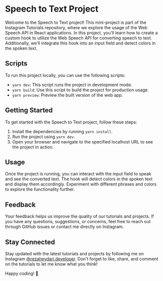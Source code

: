 # Speech to Text Project

Welcome to the Speech to Text project! This mini-project is part of the Instagram Tutorials repository, where we explore the usage of the Web Speech API in React applications. In this project, you'll learn how to create a custom hook to utilize the Web Speech API for converting speech to text. Additionally, we'll integrate this hook into an input field and detect colors in the spoken text.

## Scripts

To run this project locally, you can use the following scripts:

- `yarn dev`: This script runs the project in development mode.
- `yarn build`: Use this script to build the project for production usage.
- `yarn preview`: Preview the built version of the web app.

## Getting Started

To get started with the Speech to Text project, follow these steps:

1. Install the dependencies by running `yarn install`.
2. Run the project using `yarn dev`.
3. Open your browser and navigate to the specified localhost URL to see the project in action.

## Usage

Once the project is running, you can interact with the input field to speak and see the converted text. The hook will detect colors in the spoken text and display them accordingly. Experiment with different phrases and colors to explore the functionality further.

## Feedback

Your feedback helps us improve the quality of our tutorials and projects. If you have any questions, suggestions, or concerns, feel free to reach out through GitHub issues or contact me directly on Instagram.

## Stay Connected

Stay updated with the latest tutorials and projects by following me on Instagram [@rezaheydari.developer](https://www.instagram.com/rezaheydari.developer/). Don't forget to like, share, and comment on the tutorials to let me know what you think!

Happy coding! 🎉